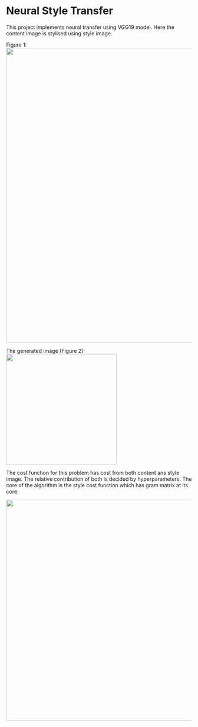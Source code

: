 # Neural Style Transfer
This project implements neural transfer using VGG19 model. Here the content image is stylised using style image.

Figure 1:
<img src="https://www.tensorflow.org/static/tutorials/generative/style_transfer_files/output__UWQmeEaiKkP_0.png" width="800"/>

The generated image (Figure 2):
<img src="https://www.tensorflow.org/static/tutorials/generative/style_transfer_files/output_q3Cc3bLtoOWy_0.png" width="300">

The cost function for this problem has cost from both content ans style image. The relative contribution of both is decided by hyperparameters.
The core of the algorithm is the style cost function which has gram matrix at its core.

<img src="http://ziqingguan.net/wp-content/uploads/2020/06/NST_GM-1-1536x508.png" width="600">
